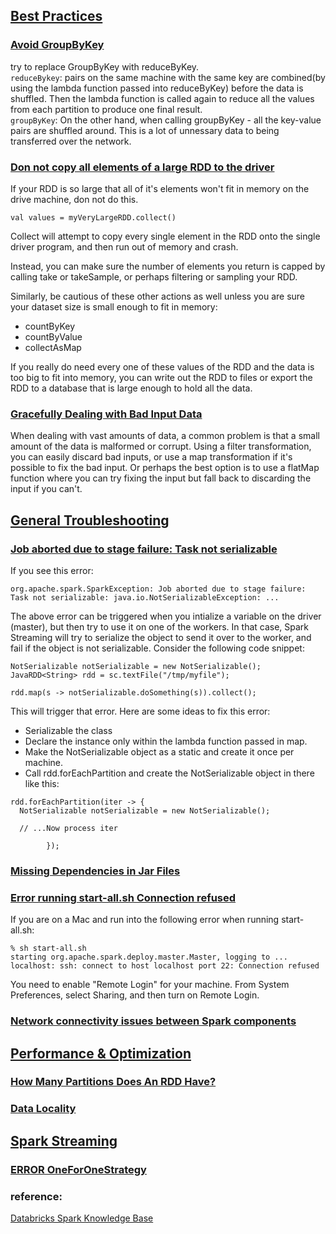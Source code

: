 ## [Best Practices](https://databricks.gitbooks.io/databricks-spark-knowledge-base/content/best_practices/README.html)  
### [Avoid GroupByKey](https://databricks.gitbooks.io/databricks-spark-knowledge-base/content/best_practices/prefer_reducebykey_over_groupbykey.html)  
try to replace GroupByKey with reduceByKey.  
`reduceBykey`: pairs on the same machine with the same key are combined(by using the lambda function passed into reduceByKey) before the data is shuffled. Then the lambda function is called again to reduce all the values from each partition to produce one final result.  
`groupByKey`: On the other hand, when calling groupByKey - all the key-value pairs are shuffled around. This is a lot of unnessary data to being transferred over the network.  

### [Don not copy all elements of a large RDD to the driver](https://databricks.gitbooks.io/databricks-spark-knowledge-base/content/best_practices/dont_call_collect_on_a_very_large_rdd.html)  
If your RDD is so large that all of it's elements won't fit in memory on the drive machine, don not do this.  
```
val values = myVeryLargeRDD.collect()
```
Collect will attempt to copy every single element in the RDD onto the single driver program, and then run out of memory and crash.  

Instead, you can make sure the number of elements you return is capped by calling take or takeSample, or perhaps filtering or sampling your RDD.  

Similarly, be cautious of these other actions as well unless you are sure your dataset size is small enough to fit in memory:  

- countByKey  
- countByValue  
- collectAsMap  

If you really do need every one of these values of the RDD and the data is too big to fit into memory, you can write out the RDD to files or export the RDD to a database that is large enough to hold all the data.  

### [Gracefully Dealing with Bad Input Data](https://databricks.gitbooks.io/databricks-spark-knowledge-base/content/best_practices/dealing_with_bad_data.html)  
When dealing with vast amounts of data, a common problem is that a small amount of the data is malformed or corrupt. Using a filter transformation, you can easily discard bad inputs, or use a map transformation if it's possible to fix the bad input. Or perhaps the best option is to use a flatMap function where you can try fixing the input but fall back to discarding the input if you can't.  
## [General Troubleshooting](https://databricks.gitbooks.io/databricks-spark-knowledge-base/content/troubleshooting/README.html)  
### [Job aborted due to stage failure: Task not serializable](https://databricks.gitbooks.io/databricks-spark-knowledge-base/content/troubleshooting/javaionotserializableexception.html)  
If you see this error:  
```
org.apache.spark.SparkException: Job aborted due to stage failure: Task not serializable: java.io.NotSerializableException: ...  
```
The above error can be triggered when you intialize a variable on the driver (master), but then try to use it on one of the workers. In that case, Spark Streaming will try to serialize the object to send it over to the worker, and fail if the object is not serializable. Consider the following code snippet:  
```
NotSerializable notSerializable = new NotSerializable();
JavaRDD<String> rdd = sc.textFile("/tmp/myfile");

rdd.map(s -> notSerializable.doSomething(s)).collect();
```
This will trigger that error. Here are some ideas to fix this error:  
- Serializable the class  
- Declare the instance only within the lambda function passed in map.  
- Make the NotSerializable object as a static and create it once per machine.  
- Call rdd.forEachPartition and create the NotSerializable object in there like this:  
```
rdd.forEachPartition(iter -> {
  NotSerializable notSerializable = new NotSerializable();

  // ...Now process iter

		});
```
### [Missing Dependencies in Jar Files](https://databricks.gitbooks.io/databricks-spark-knowledge-base/content/troubleshooting/missing_dependencies_in_jar_files.html)  
### [Error running start-all.sh Connection refused]()  
If you are on a Mac and run into the following error when running start-all.sh:  

```
% sh start-all.sh
starting org.apache.spark.deploy.master.Master, logging to ...
localhost: ssh: connect to host localhost port 22: Connection refused
```
You need to enable "Remote Login" for your machine. From System Preferences, select Sharing, and then turn on Remote Login.  
### [Network connectivity issues between Spark components](https://databricks.gitbooks.io/databricks-spark-knowledge-base/content/troubleshooting/connectivity_issues.html)  

## [Performance & Optimization](https://databricks.gitbooks.io/databricks-spark-knowledge-base/content/performance_optimization/README.html)  
### [How Many Partitions Does An RDD Have?](https://databricks.gitbooks.io/databricks-spark-knowledge-base/content/performance_optimization/how_many_partitions_does_an_rdd_have.html)  
### [Data Locality](https://databricks.gitbooks.io/databricks-spark-knowledge-base/content/performance_optimization/data_locality.html)  

## [Spark Streaming](https://databricks.gitbooks.io/databricks-spark-knowledge-base/content/spark_streaming/README.html)  
### [ERROR OneForOneStrategy](https://databricks.gitbooks.io/databricks-spark-knowledge-base/content/spark_streaming/error_oneforonestrategy.html)  

### reference:  
[Databricks Spark Knowledge Base](https://www.gitbook.com/book/databricks/databricks-spark-knowledge-base/details)  
